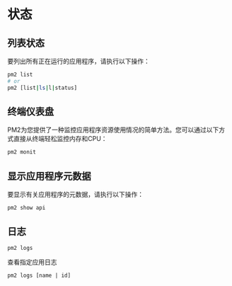 # 状态



## 列表状态

要列出所有正在运行的应用程序，请执行以下操作：

```bash
pm2 list
# or 
pm2 [list|ls|l|status]
```



## 终端仪表盘

PM2为您提供了一种监控应用程序资源使用情况的简单方法。您可以通过以下方式直接从终端轻松监控内存和CPU：

``` bash
pm2 monit
```



## 显示应用程序元数据

要显示有关应用程序的元数据，请执行以下操作：

```
pm2 show api
```

## 日志

```
pm2 logs
```

查看指定应用日志

```
pm2 logs [name | id]
```


